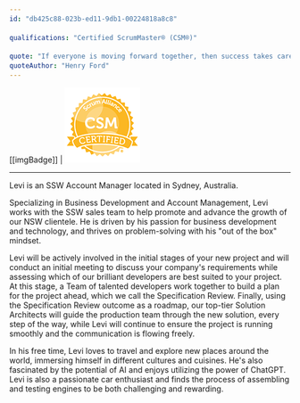 ```yaml
---
id: "db425c88-023b-ed11-9db1-00224818a8c8"

qualifications: "Certified ScrumMaster® (CSM®)"

quote: "If everyone is moving forward together, then success takes care of itself."
quoteAuthor: "Henry Ford"
---
```

[[imgBadge]]
| ![Image Alt Text](../badges/Certification-scrumalliance-master.png)

---

Levi is an SSW Account Manager located in Sydney, Australia.

Specializing in Business Development and Account Management, Levi works with the SSW sales team to help promote and advance the growth of our NSW clientele. He is driven by his passion for business development and technology, and thrives on problem-solving with his "out of the box" mindset.

Levi will be actively involved in the initial stages of your new project and will conduct an initial meeting to discuss your company's requirements while assessing which of our brilliant developers are best suited to your project. At this stage, a Team of talented developers work together to build a plan for the project ahead, which we call the Specification Review. Finally, using the Specification Review outcome as a roadmap, our top-tier Solution Architects will guide the production team through the new solution, every step of the way, while Levi will continue to ensure the project is running smoothly and the communication is flowing freely.

In his free time, Levi loves to travel and explore new places around the world, immersing himself in different cultures and cuisines. He's also fascinated by the potential of AI and enjoys utilizing the power of ChatGPT. Levi is also a passionate car enthusiast and finds the process of assembling and testing engines to be both challenging and rewarding. 
